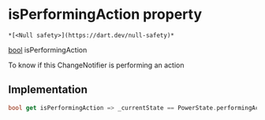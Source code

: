 


# isPerformingAction property




    *[<Null safety>](https://dart.dev/null-safety)*




[bool](https://api.flutter.dev/flutter/dart-core/bool-class.html) isPerformingAction
  




<p>To know if this ChangeNotifier is performing an action</p>



## Implementation

```dart
bool get isPerformingAction => _currentState == PowerState.performingAction;
```








